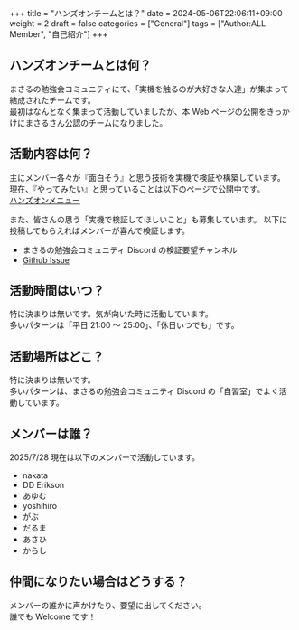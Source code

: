 +++
title = "ハンズオンチームとは？"
date = 2024-05-06T22:06:11+09:00
weight = 2
draft = false
categories = ["General"]
tags = ["Author:ALL Member", "自己紹介"]
+++

## ハンズオンチームとは何？

まさるの勉強会コミュニティにて、「実機を触るのが大好きな人達」が集まって結成されたチームです。  
最初はなんとなく集まって活動していましたが、本 Web ページの公開をきっかけにまさるさん公認のチームになりました。

## 活動内容は何？

主にメンバー各々が『面白そう』と思う技術を実機で検証や構築しています。  
現在、『やってみたい』と思っていることは以下のページで公開中です。  
[ハンズオンメニュー](/general/menu/index.html)

また、皆さんの思う「実機で検証してほしいこと」も募集しています。
以下に投稿してもらえればメンバーが喜んで検証します。

- まさるの勉強会コミュニティ Discord の検証要望チャンネル
- [Github Issue](https://github.com/masaru-study/verify-note/issues)

## 活動時間はいつ？

特に決まりは無いです。気が向いた時に活動しています。  
多いパターンは「平日 21:00 ～ 25:00」、「休日いつでも」です。

## 活動場所はどこ？

特に決まりは無いです。  
多いパターンは、まさるの勉強会コミュニティ Discord の「自習室」でよく活動しています。

## メンバーは誰？

2025/7/28 現在は以下のメンバーで活動しています。

- nakata
- DD Erikson
- あゆむ
- yoshihiro
- がぶ
- だるま
- あさひ
- からし

## 仲間になりたい場合はどうする？

メンバーの誰かに声かけたり、要望に出してください。  
誰でも Welcome です！
